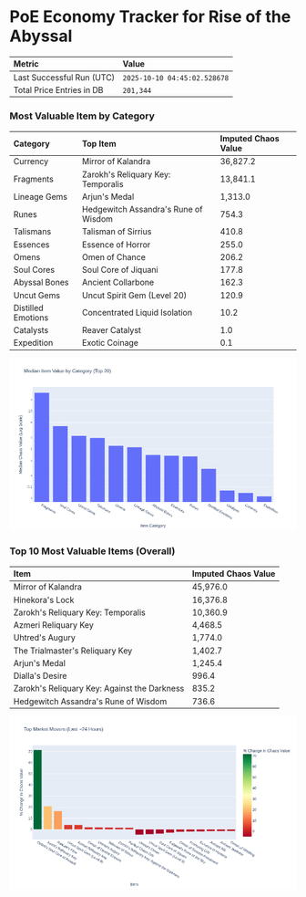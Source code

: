 # PoE Economy Tracker for Rise of the Abyssal

<!-- START_MAINTENANCE -->
| Metric | Value |
|:---|:---|
| Last Successful Run (UTC) | `2025-10-10 04:45:02.528678` |
| Total Price Entries in DB | `201,344` |

<!-- END_MAINTENANCE -->

<!-- START_DATAFRAME_DEBUG -->
<!-- END_DATAFRAME_DEBUG -->

<!-- START_CATEGORY_ANALYSIS -->
### Most Valuable Item by Category
| Category | Top Item | Imputed Chaos Value |
| :--- | :--- | :--- |
| Currency | Mirror of Kalandra | 36,827.2 |
| Fragments | Zarokh's Reliquary Key: Temporalis | 13,841.1 |
| Lineage Gems | Arjun's Medal | 1,313.0 |
| Runes | Hedgewitch Assandra's Rune of Wisdom | 754.3 |
| Talismans | Talisman of Sirrius | 410.8 |
| Essences | Essence of Horror | 255.0 |
| Omens | Omen of Chance | 206.2 |
| Soul Cores | Soul Core of Jiquani | 177.8 |
| Abyssal Bones | Ancient Collarbone | 162.3 |
| Uncut Gems | Uncut Spirit Gem (Level 20) | 120.9 |
| Distilled Emotions | Concentrated Liquid Isolation | 10.2 |
| Catalysts | Reaver Catalyst | 1.0 |
| Expedition | Exotic Coinage | 0.1 |


![Category Analysis Chart](charts/category_analysis.png)
<!-- END_ANALYSIS -->

<!-- START_ANALYSIS -->
### Top 10 Most Valuable Items (Overall)
| Item | Imputed Chaos Value |
| :--- | :--- |
| Mirror of Kalandra | 45,976.0 |
| Hinekora's Lock | 16,376.8 |
| Zarokh's Reliquary Key: Temporalis | 10,360.9 |
| Azmeri Reliquary Key | 4,468.5 |
| Uhtred's Augury | 1,774.0 |
| The Trialmaster's Reliquary Key | 1,402.7 |
| Arjun's Medal | 1,245.4 |
| Dialla's Desire | 996.4 |
| Zarokh's Reliquary Key: Against the Darkness | 835.2 |
| Hedgewitch Assandra's Rune of Wisdom | 736.6 |


![Market Movers Chart](charts/market_movers.png)
<!-- END_ANALYSIS -->
